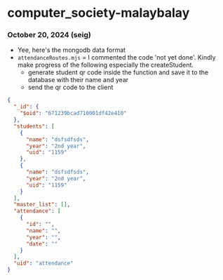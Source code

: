 # computer_society-malaybalay
 

### October 20, 2024 (seig)

- Yee, here's the mongodb data format
- `attendanceRoutes.mjs` = I commented the code 'not yet done'. Kindly make progress of the following especially the createStudent.
    - generate student qr code inside the function and save it to the database with their name and year
    - send the qr code to the client 

```json
{
  "_id": {
    "$oid": "671239bcad710001df42e410"
  },
  "students": [
    {
      "name": "dsfsdfsds",
      "year": "2nd year",
      "uid": "1159"
    },
    {
      "name": "dsfsdfsds",
      "year": "2nd year",
      "uid": "1159"
    }
  ],
  "master_list": [],
  "attendance": [
    {
      "id": "",
      "name": "",
      "year": "",
      "date": ""
    }
  ],
  "uid": "attendance"
}
```

